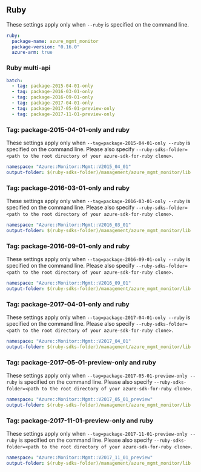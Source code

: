 ## Ruby

These settings apply only when `--ruby` is specified on the command line.

``` yaml $(ruby)
ruby:
  package-name: azure_mgmt_monitor
  package-version: "0.16.0"
  azure-arm: true
```

### Ruby multi-api

``` yaml $(ruby) && $(multiapi)
batch:
  - tag: package-2015-04-01-only
  - tag: package-2016-03-01-only
  - tag: package-2016-09-01-only
  - tag: package-2017-04-01-only
  - tag: package-2017-05-01-preview-only
  - tag: package-2017-11-01-preview-only
```

### Tag: package-2015-04-01-only and ruby

These settings apply only when `--tag=package-2015-04-01-only --ruby` is specified on the command line.
Please also specify `--ruby-sdks-folder=<path to the root directory of your azure-sdk-for-ruby clone>`.

``` yaml $(tag) == 'package-2015-04-01-only' && $(ruby)
namespace: "Azure::Monitor::Mgmt::V2015_04_01"
output-folder: $(ruby-sdks-folder)/management/azure_mgmt_monitor/lib
```

### Tag: package-2016-03-01-only and ruby

These settings apply only when `--tag=package-2016-03-01-only --ruby` is specified on the command line.
Please also specify `--ruby-sdks-folder=<path to the root directory of your azure-sdk-for-ruby clone>`.

``` yaml $(tag) == 'package-2016-03-01-only' && $(ruby)
namespace: "Azure::Monitor::Mgmt::V2016_03_01"
output-folder: $(ruby-sdks-folder)/management/azure_mgmt_monitor/lib
```

### Tag: package-2016-09-01-only and ruby

These settings apply only when `--tag=package-2016-09-01-only --ruby` is specified on the command line.
Please also specify `--ruby-sdks-folder=<path to the root directory of your azure-sdk-for-ruby clone>`.

``` yaml $(tag) == 'package-2016-09-01-only' && $(ruby)
namespace: "Azure::Monitor::Mgmt::V2016_09_01"
output-folder: $(ruby-sdks-folder)/management/azure_mgmt_monitor/lib
```

### Tag: package-2017-04-01-only and ruby

These settings apply only when `--tag=package-2017-04-01-only --ruby` is specified on the command line.
Please also specify `--ruby-sdks-folder=<path to the root directory of your azure-sdk-for-ruby clone>`.

``` yaml $(tag) == 'package-2017-04-01-only' && $(ruby)
namespace: "Azure::Monitor::Mgmt::V2017_04_01"
output-folder: $(ruby-sdks-folder)/management/azure_mgmt_monitor/lib
```

### Tag: package-2017-05-01-preview-only and ruby

These settings apply only when `--tag=package-2017-05-01-preview-only --ruby` is specified on the command line.
Please also specify `--ruby-sdks-folder=<path to the root directory of your azure-sdk-for-ruby clone>`.

``` yaml $(tag) == 'package-2017-05-01-preview-only' && $(ruby)
namespace: "Azure::Monitor::Mgmt::V2017_05_01_preview"
output-folder: $(ruby-sdks-folder)/management/azure_mgmt_monitor/lib
```

### Tag: package-2017-11-01-preview-only and ruby

These settings apply only when `--tag=package-2017-11-01-preview-only --ruby` is specified on the command line.
Please also specify `--ruby-sdks-folder=<path to the root directory of your azure-sdk-for-ruby clone>`.

``` yaml $(tag) == 'package-2017-11-01-preview-only' && $(ruby)
namespace: "Azure::Monitor::Mgmt::V2017_11_01_preview"
output-folder: $(ruby-sdks-folder)/management/azure_mgmt_monitor/lib
```